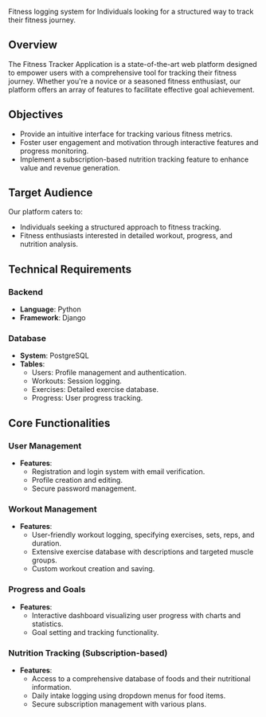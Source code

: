 

Fitness logging system for Individuals looking for a structured way to track their fitness journey.

## Overview

The Fitness Tracker Application is a state-of-the-art web platform designed to empower users with a comprehensive tool for tracking their fitness journey. Whether you're a novice or a seasoned fitness enthusiast, our platform offers an array of features to facilitate effective goal achievement.

## Objectives

- Provide an intuitive interface for tracking various fitness metrics.
- Foster user engagement and motivation through interactive features and progress monitoring.
- Implement a subscription-based nutrition tracking feature to enhance value and revenue generation.

## Target Audience

Our platform caters to:

- Individuals seeking a structured approach to fitness tracking.
- Fitness enthusiasts interested in detailed workout, progress, and nutrition analysis.

## Technical Requirements

### Backend

- **Language**: Python
- **Framework**: Django

### Database

- **System**: PostgreSQL
- **Tables**:
  - Users: Profile management and authentication.
  - Workouts: Session logging.
  - Exercises: Detailed exercise database.
  - Progress: User progress tracking.

## Core Functionalities

### User Management

- **Features**:
  - Registration and login system with email verification.
  - Profile creation and editing.
  - Secure password management.

### Workout Management

- **Features**:
  - User-friendly workout logging, specifying exercises, sets, reps, and duration.
  - Extensive exercise database with descriptions and targeted muscle groups.
  - Custom workout creation and saving.

### Progress and Goals

- **Features**:
  - Interactive dashboard visualizing user progress with charts and statistics.
  - Goal setting and tracking functionality.

### Nutrition Tracking (Subscription-based)

- **Features**:
  - Access to a comprehensive database of foods and their nutritional information.
  - Daily intake logging using dropdown menus for food items.
  - Secure subscription management with various plans.
